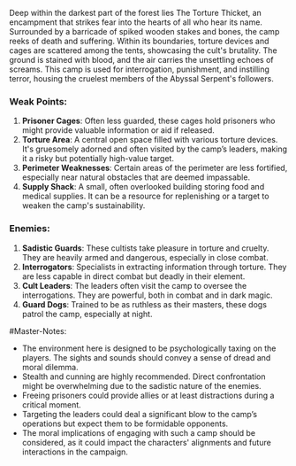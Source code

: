 Deep within the darkest part of the forest lies The Torture Thicket, an encampment that strikes fear into the hearts of all who hear its name. Surrounded by a barricade of spiked wooden stakes and bones, the camp reeks of death and suffering. Within its boundaries, torture devices and cages are scattered among the tents, showcasing the cult's brutality. The ground is stained with blood, and the air carries the unsettling echoes of screams. This camp is used for interrogation, punishment, and instilling terror, housing the cruelest members of the Abyssal Serpent's followers.

### Weak Points:

1. **Prisoner Cages**: Often less guarded, these cages hold prisoners who might provide valuable information or aid if released.
2. **Torture Area**: A central open space filled with various torture devices. It's gruesomely adorned and often visited by the camp’s leaders, making it a risky but potentially high-value target.
3. **Perimeter Weaknesses**: Certain areas of the perimeter are less fortified, especially near natural obstacles that are deemed impassable.
4. **Supply Shack**: A small, often overlooked building storing food and medical supplies. It can be a resource for replenishing or a target to weaken the camp's sustainability.


### Enemies:

1. **Sadistic Guards**: These cultists take pleasure in torture and cruelty. They are heavily armed and dangerous, especially in close combat.
2. **Interrogators**: Specialists in extracting information through torture. They are less capable in direct combat but deadly in their element.
3. **Cult Leaders**: The leaders often visit the camp to oversee the interrogations. They are powerful, both in combat and in dark magic.
4. **Guard Dogs**: Trained to be as ruthless as their masters, these dogs patrol the camp, especially at night.


#Master-Notes:
- The environment here is designed to be psychologically taxing on the players. The sights and sounds should convey a sense of dread and moral dilemma.
- Stealth and cunning are highly recommended. Direct confrontation might be overwhelming due to the sadistic nature of the enemies.
- Freeing prisoners could provide allies or at least distractions during a critical moment.
- Targeting the leaders could deal a significant blow to the camp’s operations but expect them to be formidable opponents.
- The moral implications of engaging with such a camp should be considered, as it could impact the characters' alignments and future interactions in the campaign.